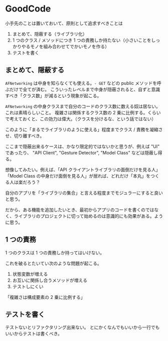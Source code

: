 GoodCode
===

小手先のことは置いておいて、原則として追求すべきことは

1. まとめて、隠蔽する（ライブラリ化）
2. 1 つのクラス / メソッドにつき 1 つの責務しか持たない（小さいことをしっかりやるモノを組み合わせてでかいモノを作る）
3. テストを書く

まとめて、隠蔽する
---

`AFNetworking` は中身を知らなくても使える。`- GET` などの public メソッドを呼ぶだけで全てが済む。
こういったレベルまで中身が隠蔽されると、自ずと意識すべき「クラス数」が減るという現象が起こる。

`AFNetworking` の中身クラスまで自分のコードのクラス数に数える奴は居ない。
これは素晴らしいこと。
複雑さは関係するクラス数の 2 乗に比例する。くらいで考えておくと、この効力は偉大。（クラスを分けるな、という話ではない）

このように「まるでライブラリのように使える」程度までクラス / 責務を凝縮させ、切り離すべき。

ここまで隠蔽出来るケースは、かなり限定的ではないかと思うが、例えば "UI" であったり、 "API Client", "Gesture Detector", "Model Class" などは隠蔽し得る。

想像してみたい。例えば、「API クライアントライブラリの面倒だけを見る人」「Model Class の中身だけ面倒を見る人」が居れば、どれだけ「本丸」をつくる人は楽だろう？

自分のアプリを「ライブラリの集合」と言える程度までモジュラーにすると良いと思う。

だから、ある機能を追加したいとき、最初からアプリのコードを書くのではなく、ライブラリのプロジェクトに切って始めるのは意識的にも効果がある。ように思う。

1 つの責務
---

1 つのクラスは 1 つの責務しか持ってはいけない。

これを破るとたいてい次のような問題が起こる。

1. 状態変数が増える
2. お互いに関係し合うメソッドが増える
3. テストしにくい

「複雑さは構成要素の 2 乗に比例する」

テストを書く
---

テストないとリファクタリング出来ない。
とにかくなんでもいいから一行でもいいからテストは書くべき。
